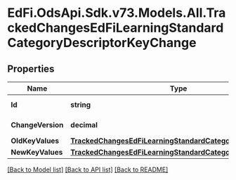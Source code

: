 # EdFi.OdsApi.Sdk.v73.Models.All.TrackedChangesEdFiLearningStandardCategoryDescriptorKeyChange

## Properties

Name | Type | Description | Notes
------------ | ------------- | ------------- | -------------
**Id** | **string** | Resource identifier | [optional] 
**ChangeVersion** | **decimal** | Change version | [optional] 
**OldKeyValues** | [**TrackedChangesEdFiLearningStandardCategoryDescriptorKey**](TrackedChangesEdFiLearningStandardCategoryDescriptorKey.md) |  | [optional] 
**NewKeyValues** | [**TrackedChangesEdFiLearningStandardCategoryDescriptorKey**](TrackedChangesEdFiLearningStandardCategoryDescriptorKey.md) |  | [optional] 

[[Back to Model list]](../../README.md#documentation-for-models) [[Back to API list]](../../README.md#documentation-for-api-endpoints) [[Back to README]](../../README.md)

